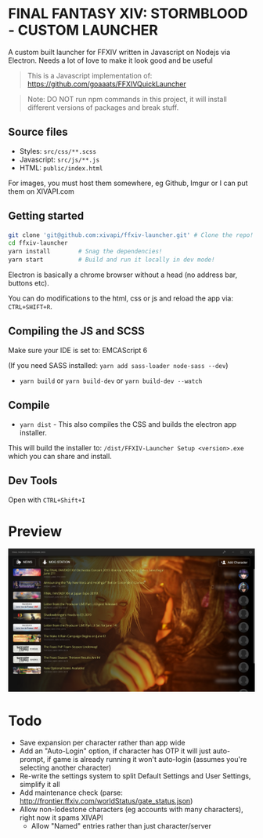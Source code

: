 # FINAL FANTASY XIV: STORMBLOOD - CUSTOM LAUNCHER

A custom built launcher for FFXIV written in Javascript on Nodejs via Electron. Needs a lot of love to make it look good and be useful

> This is a Javascript implementation of: https://github.com/goaaats/FFXIVQuickLauncher

> Note: DO NOT run npm commands in this project, it will install different versions of packages and break stuff.

## Source files

- Styles: `src/css/**.scss`
- Javascript: `src/js/**.js`
- HTML: `public/index.html`

For images, you must host them somewhere, eg Github, Imgur or I can put them on XIVAPI.com

## Getting started

```sh
git clone 'git@github.com:xivapi/ffxiv-launcher.git' # Clone the repo!
cd ffxiv-launcher
yarn install        # Snag the dependencies!
yarn start          # Build and run it locally in dev mode!
```

Electron is basically a chrome browser without a head (no address bar, buttons etc).

You can do modifications to the html, css or js and reload the app via: `CTRL+SHIFT+R`.

## Compiling the JS and SCSS

Make sure your IDE is set to: EMCAScript 6

(If you need SASS installed: `yarn add sass-loader node-sass --dev`)

- `yarn build` or `yarn build-dev` or `yarn build-dev --watch`

## Compile

- `yarn dist` - This also compiles the CSS and builds the electron app installer.

This will build the installer to: `/dist/FFXIV-Launcher Setup <version>.exe` which you can share and install.

## Dev Tools

Open with `CTRL+Shift+I`

# Preview

![preview](./github/preview.png)

# Todo

- Save expansion per character rather than app wide
- Add an "Auto-Login" option, if character has OTP it will just auto-prompt, if game is already running it won't auto-login (assumes you're selecting another character)
- Re-write the settings system to split Default Settings and User Settings, simplify it all
- Add maintenance check (parse: http://frontier.ffxiv.com/worldStatus/gate_status.json)
- Allow non-lodestone characters (eg accounts with many characters), right now it spams XIVAPI
  - Allow "Named" entries rather than just character/server
